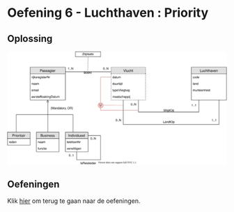 # Oefening 6 - Luchthaven : Priority

## Oplossing
<img src="./exercise-6.svg">

## Oefeningen
Klik [hier](../exercises.md) om terug te gaan naar de oefeningen.